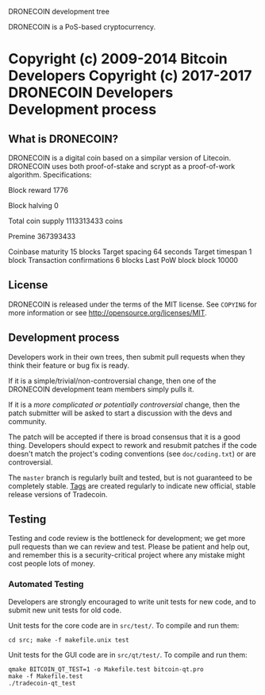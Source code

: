 
DRONECOIN development tree

DRONECOIN is a PoS-based cryptocurrency.

Copyright (c) 2009-2014 Bitcoin Developers
Copyright (c) 2017-2017 DRONECOIN Developers
Development process
===========================


What is DRONECOIN?
----------------

DRONECOIN is a digital coin based on a simpilar version of Litecoin. 
DRONECOIN uses both proof-of-stake and scrypt as a proof-of-work algorithm.
Specifications: 

Block reward
1776 

Block halving
0

Total coin supply
1113313433 coins

Premine
367393433



Coinbase maturity   15 blocks
Target spacing   64 seconds
Target timespan   1 block
Transaction confirmations   6 blocks
Last PoW block	block 10000

License
-------

DRONECOIN is released under the terms of the MIT license. See `COPYING` for more
information or see http://opensource.org/licenses/MIT.

Development process
-------------------

Developers work in their own trees, then submit pull requests when they think
their feature or bug fix is ready.

If it is a simple/trivial/non-controversial change, then one of the DRONECOIN
development team members simply pulls it.

If it is a *more complicated or potentially controversial* change, then the patch
submitter will be asked to start a discussion with the devs and community.

The patch will be accepted if there is broad consensus that it is a good thing.
Developers should expect to rework and resubmit patches if the code doesn't
match the project's coding conventions (see `doc/coding.txt`) or are
controversial.

The `master` branch is regularly built and tested, but is not guaranteed to be
completely stable. [Tags](https://github.com/tradecoin-project/tradecoin/tags) are created
regularly to indicate new official, stable release versions of Tradecoin.

Testing
-------

Testing and code review is the bottleneck for development; we get more pull
requests than we can review and test. Please be patient and help out, and
remember this is a security-critical project where any mistake might cost people
lots of money.

### Automated Testing

Developers are strongly encouraged to write unit tests for new code, and to
submit new unit tests for old code.

Unit tests for the core code are in `src/test/`. To compile and run them:

    cd src; make -f makefile.unix test

Unit tests for the GUI code are in `src/qt/test/`. To compile and run them:

    qmake BITCOIN_QT_TEST=1 -o Makefile.test bitcoin-qt.pro
    make -f Makefile.test
    ./tradecoin-qt_test
